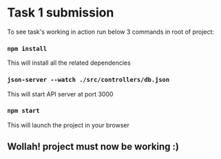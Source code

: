 # Task 1 submission

To see task's working in action run below 3 commands in root of project:

### `npm install`
This will install all the related dependencies
### `json-server --watch ./src/controllers/db.json`
This will start API server at port 3000
### `npm start`
This will launch the project in your browser

## Wollah! project must now be working :)
